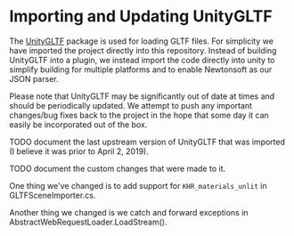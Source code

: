 # Importing and Updating UnityGLTF

The [UnityGLTF](https://github.com/KhronosGroup/UnityGLTF) package is used for loading GLTF files.  For simplicity we have imported the project directly into this repository.  Instead of building UnityGLTF into a plugin, we instead import the code directly into unity to simplify building for multiple platforms and to enable Newtonsoft as our JSON parser.

Please note that UnityGLTF may be significantly out of date at times and should be periodically updated.  We attempt to push any important changes/bug fixes back to the project in the hope that some day it can easily be incorporated out of the box.

TODO document the last upstream version of UnityGLTF that was imported (I believe it was prior to April 2, 2019).

TODO document the custom changes that were made to it.

One thing we've changed is to add support for `KHR_materials_unlit` in GLTFSceneImporter.cs.

Another thing we changed is we catch and forward exceptions in AbstractWebRequestLoader.LoadStream().
